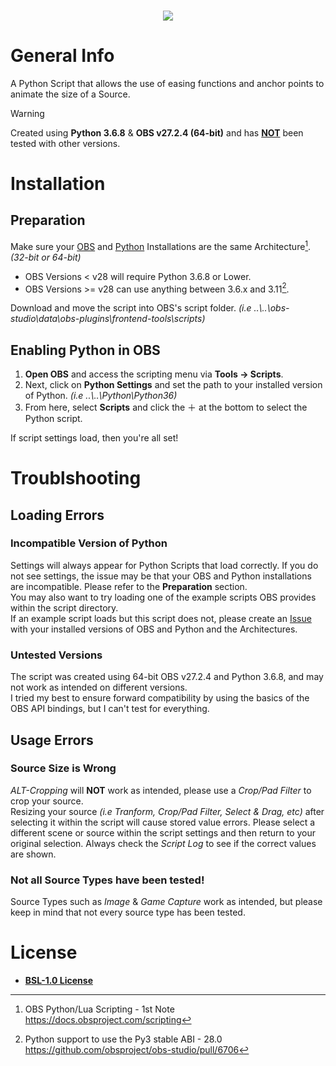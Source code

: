 <h3 align="center">
  <img src="https://github.com/cunkmanjones/obs-easing-python/blob/main/.github/source-animator-logo.png">
</h3>

# General Info
A Python Script that allows the use of easing functions and anchor points to animate the size of a Source. 
> [!WARNING]
> Created using **Python 3.6.8** & **OBS v27.2.4 (64-bit)** and has **<ins>NOT</ins>** been tested with other versions. 

# Installation
## Preparation
Make sure your [OBS](https://obsproject.com/) and [Python](https://www.python.org/) Installations are the same Architecture[^1]. *(32-bit or 64-bit)*<br/>
- OBS Versions < v28 will require Python 3.6.8 or Lower.<br/>
- OBS Versions >= v28 can use anything between 3.6.x and 3.11[^2].<br/>

Download and move the script into OBS's script folder. *(i.e ..\\..\obs-studio\data\obs-plugins\frontend-tools\scripts)*<br/>

## Enabling Python in OBS
1. **Open OBS** and access the scripting menu via **Tools -> Scripts**.<br/>
2. Next, click on **Python Settings** and set the path to your installed version of Python. *(i.e ..\\..\Python\Python36)*<br/>
3. From here, select **Scripts** and click the &#xFF0B; at the bottom to select the Python script.<br/>

If script settings load, then you're all set!

# Troublshooting
## Loading Errors
### Incompatible Version of Python
Settings will always appear for Python Scripts that load correctly. If you do not see settings, the issue may be that your OBS and Python installations are incompatible. Please refer to the **Preparation** section.<br/>
You may also want to try loading one of the example scripts OBS provides within the script directory.<br/>
If an example script loads but this script does not, please create an [Issue](https://github.com/cunkmanjones/obs-easing-python/issues) with your installed versions of OBS and Python and the Architectures.
### Untested Versions
The script was created using 64-bit OBS v27.2.4 and Python 3.6.8, and may not work as intended on different versions.<br/>
I tried my best to ensure forward compatibility by using the basics of the OBS API bindings, but I can't test for everything.<br/>
## Usage Errors
### Source Size is Wrong
*ALT-Cropping* will **NOT** work as intended, please use a *Crop/Pad Filter* to crop your source.<br/>
Resizing your source *(i.e Tranform, Crop/Pad Filter, Select & Drag, etc)* after selecting it within the script will cause stored value errors. Please select a different scene or source within the script settings and then return to your original selection. Always check the *Script Log* to see if the correct values are shown.<br/>
### Not all Source Types have been tested!
Source Types such as *Image* & *Game Capture* work as intended, but please keep in mind that not every source type has been tested. 

# License
- [**BSL-1.0 License**](https://github.com/cunkmanjones/obs-easing-python/blob/main/LICENSE.txt)

[^1]: OBS Python/Lua Scripting - 1st Note https://docs.obsproject.com/scripting
[^2]: Python support to use the Py3 stable ABI - 28.0 https://github.com/obsproject/obs-studio/pull/6706
